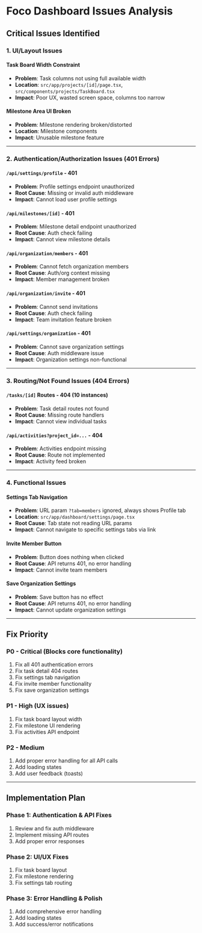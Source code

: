 # Foco Dashboard Issues Analysis

## Critical Issues Identified

### 1. **UI/Layout Issues**
#### Task Board Width Constraint
- **Problem**: Task columns not using full available width
- **Location**: `src/app/projects/[id]/page.tsx`, `src/components/projects/TaskBoard.tsx`
- **Impact**: Poor UX, wasted screen space, columns too narrow

#### Milestone Area UI Broken
- **Problem**: Milestone rendering broken/distorted
- **Location**: Milestone components
- **Impact**: Unusable milestone feature

---

### 2. **Authentication/Authorization Issues (401 Errors)**

#### `/api/settings/profile` - 401
- **Problem**: Profile settings endpoint unauthorized
- **Root Cause**: Missing or invalid auth middleware
- **Impact**: Cannot load user profile settings

#### `/api/milestones/[id]` - 401
- **Problem**: Milestone detail endpoint unauthorized
- **Root Cause**: Auth check failing
- **Impact**: Cannot view milestone details

#### `/api/organization/members` - 401
- **Problem**: Cannot fetch organization members
- **Root Cause**: Auth/org context missing
- **Impact**: Member management broken

#### `/api/organization/invite` - 401
- **Problem**: Cannot send invitations
- **Root Cause**: Auth check failing
- **Impact**: Team invitation feature broken

#### `/api/settings/organization` - 401
- **Problem**: Cannot save organization settings
- **Root Cause**: Auth middleware issue
- **Impact**: Organization settings non-functional

---

### 3. **Routing/Not Found Issues (404 Errors)**

#### `/tasks/[id]` Routes - 404 (10 instances)
- **Problem**: Task detail routes not found
- **Root Cause**: Missing route handlers
- **Impact**: Cannot view individual tasks

#### `/api/activities?project_id=...` - 404
- **Problem**: Activities endpoint missing
- **Root Cause**: Route not implemented
- **Impact**: Activity feed broken

---

### 4. **Functional Issues**

#### Settings Tab Navigation
- **Problem**: URL param `?tab=members` ignored, always shows Profile tab
- **Location**: `src/app/dashboard/settings/page.tsx`
- **Root Cause**: Tab state not reading URL params
- **Impact**: Cannot navigate to specific settings tabs via link

#### Invite Member Button
- **Problem**: Button does nothing when clicked
- **Root Cause**: API returns 401, no error handling
- **Impact**: Cannot invite team members

#### Save Organization Settings
- **Problem**: Save button has no effect
- **Root Cause**: API returns 401, no error handling
- **Impact**: Cannot update organization settings

---

## Fix Priority

### P0 - Critical (Blocks core functionality)
1. Fix all 401 authentication errors
2. Fix task detail 404 routes
3. Fix settings tab navigation
4. Fix invite member functionality
5. Fix save organization settings

### P1 - High (UX issues)
1. Fix task board layout width
2. Fix milestone UI rendering
3. Fix activities API endpoint

### P2 - Medium
1. Add proper error handling for all API calls
2. Add loading states
3. Add user feedback (toasts)

---

## Implementation Plan

### Phase 1: Authentication & API Fixes
1. Review and fix auth middleware
2. Implement missing API routes
3. Add proper error responses

### Phase 2: UI/UX Fixes
1. Fix task board layout
2. Fix milestone rendering
3. Fix settings tab routing

### Phase 3: Error Handling & Polish
1. Add comprehensive error handling
2. Add loading states
3. Add success/error notifications
